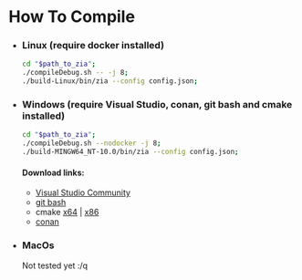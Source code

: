# How To Compile

- ### Linux (require docker installed)
    ``` bash
	cd "$path_to_zia";
	./compileDebug.sh -- -j 8;
	./build-Linux/bin/zia --config config.json;
	```
- ### Windows (require Visual Studio, conan, git bash and cmake installed)
	``` bash
	cd "$path_to_zia";
	./compileDebug.sh --nodocker -j 8;
	./build-MINGW64_NT-10.0/bin/zia --config config.json;
	```
	#### Download links:
	- [Visual Studio Community](https://visualstudio.microsoft.com/fr/vs/community/)
	- [git bash](https://gitforwindows.org/)
	- cmake [x64](https://github.com/Kitware/CMake/releases/download/v3.13.3/cmake-3.13.3-win64-x64.msi) | [x86](https://github.com/Kitware/CMake/releases/download/v3.13.3/cmake-3.13.3-win32-x86.msi)
	- [conan](https://conan.io/)
- ### MacOs
	Not tested yet :/q